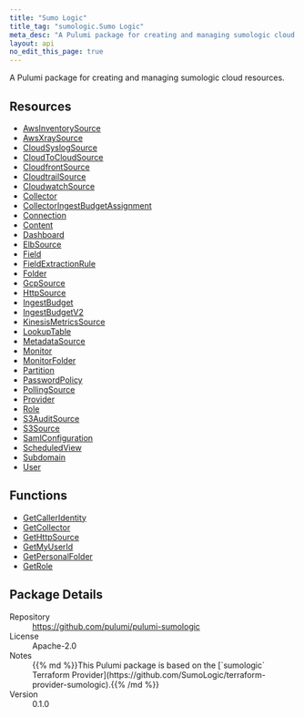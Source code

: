 ```yaml
---
title: "Sumo Logic"
title_tag: "sumologic.Sumo Logic"
meta_desc: "A Pulumi package for creating and managing sumologic cloud resources."
layout: api
no_edit_this_page: true
---
```


<!-- WARNING: this file was generated by Pulumi Docs Generator. -->
<!-- Do not edit by hand unless you're certain you know what you are doing! -->

A Pulumi package for creating and managing sumologic cloud resources.

<h2 id="resources">Resources</h2>
<ul class="api">
    <li><a href="awsinventorysource" title="AwsInventorySource"><span class="api-symbol api-symbol--resource"></span>AwsInventorySource</a></li>
    <li><a href="awsxraysource" title="AwsXraySource"><span class="api-symbol api-symbol--resource"></span>AwsXraySource</a></li>
    <li><a href="cloudsyslogsource" title="CloudSyslogSource"><span class="api-symbol api-symbol--resource"></span>CloudSyslogSource</a></li>
    <li><a href="cloudtocloudsource" title="CloudToCloudSource"><span class="api-symbol api-symbol--resource"></span>CloudToCloudSource</a></li>
    <li><a href="cloudfrontsource" title="CloudfrontSource"><span class="api-symbol api-symbol--resource"></span>CloudfrontSource</a></li>
    <li><a href="cloudtrailsource" title="CloudtrailSource"><span class="api-symbol api-symbol--resource"></span>CloudtrailSource</a></li>
    <li><a href="cloudwatchsource" title="CloudwatchSource"><span class="api-symbol api-symbol--resource"></span>CloudwatchSource</a></li>
    <li><a href="collector" title="Collector"><span class="api-symbol api-symbol--resource"></span>Collector</a></li>
    <li><a href="collectoringestbudgetassignment" title="CollectorIngestBudgetAssignment"><span class="api-symbol api-symbol--resource"></span>CollectorIngestBudgetAssignment</a></li>
    <li><a href="connection" title="Connection"><span class="api-symbol api-symbol--resource"></span>Connection</a></li>
    <li><a href="content" title="Content"><span class="api-symbol api-symbol--resource"></span>Content</a></li>
    <li><a href="dashboard" title="Dashboard"><span class="api-symbol api-symbol--resource"></span>Dashboard</a></li>
    <li><a href="elbsource" title="ElbSource"><span class="api-symbol api-symbol--resource"></span>ElbSource</a></li>
    <li><a href="field" title="Field"><span class="api-symbol api-symbol--resource"></span>Field</a></li>
    <li><a href="fieldextractionrule" title="FieldExtractionRule"><span class="api-symbol api-symbol--resource"></span>FieldExtractionRule</a></li>
    <li><a href="folder" title="Folder"><span class="api-symbol api-symbol--resource"></span>Folder</a></li>
    <li><a href="gcpsource" title="GcpSource"><span class="api-symbol api-symbol--resource"></span>GcpSource</a></li>
    <li><a href="httpsource" title="HttpSource"><span class="api-symbol api-symbol--resource"></span>HttpSource</a></li>
    <li><a href="ingestbudget" title="IngestBudget"><span class="api-symbol api-symbol--resource"></span>IngestBudget</a></li>
    <li><a href="ingestbudgetv2" title="IngestBudgetV2"><span class="api-symbol api-symbol--resource"></span>IngestBudgetV2</a></li>
    <li><a href="kinesismetricssource" title="KinesisMetricsSource"><span class="api-symbol api-symbol--resource"></span>KinesisMetricsSource</a></li>
    <li><a href="lookuptable" title="LookupTable"><span class="api-symbol api-symbol--resource"></span>LookupTable</a></li>
    <li><a href="metadatasource" title="MetadataSource"><span class="api-symbol api-symbol--resource"></span>MetadataSource</a></li>
    <li><a href="monitor" title="Monitor"><span class="api-symbol api-symbol--resource"></span>Monitor</a></li>
    <li><a href="monitorfolder" title="MonitorFolder"><span class="api-symbol api-symbol--resource"></span>MonitorFolder</a></li>
    <li><a href="partition" title="Partition"><span class="api-symbol api-symbol--resource"></span>Partition</a></li>
    <li><a href="passwordpolicy" title="PasswordPolicy"><span class="api-symbol api-symbol--resource"></span>PasswordPolicy</a></li>
    <li><a href="pollingsource" title="PollingSource"><span class="api-symbol api-symbol--resource"></span>PollingSource</a></li>
    <li><a href="provider" title="Provider"><span class="api-symbol api-symbol--resource"></span>Provider</a></li>
    <li><a href="role" title="Role"><span class="api-symbol api-symbol--resource"></span>Role</a></li>
    <li><a href="s3auditsource" title="S3AuditSource"><span class="api-symbol api-symbol--resource"></span>S3AuditSource</a></li>
    <li><a href="s3source" title="S3Source"><span class="api-symbol api-symbol--resource"></span>S3Source</a></li>
    <li><a href="samlconfiguration" title="SamlConfiguration"><span class="api-symbol api-symbol--resource"></span>SamlConfiguration</a></li>
    <li><a href="scheduledview" title="ScheduledView"><span class="api-symbol api-symbol--resource"></span>ScheduledView</a></li>
    <li><a href="subdomain" title="Subdomain"><span class="api-symbol api-symbol--resource"></span>Subdomain</a></li>
    <li><a href="user" title="User"><span class="api-symbol api-symbol--resource"></span>User</a></li>
</ul>

<h2 id="functions">Functions</h2>
<ul class="api">
    <li><a href="getcalleridentity" title="GetCallerIdentity"><span class="api-symbol api-symbol--function"></span>GetCallerIdentity</a></li>
    <li><a href="getcollector" title="GetCollector"><span class="api-symbol api-symbol--function"></span>GetCollector</a></li>
    <li><a href="gethttpsource" title="GetHttpSource"><span class="api-symbol api-symbol--function"></span>GetHttpSource</a></li>
    <li><a href="getmyuserid" title="GetMyUserId"><span class="api-symbol api-symbol--function"></span>GetMyUserId</a></li>
    <li><a href="getpersonalfolder" title="GetPersonalFolder"><span class="api-symbol api-symbol--function"></span>GetPersonalFolder</a></li>
    <li><a href="getrole" title="GetRole"><span class="api-symbol api-symbol--function"></span>GetRole</a></li>
</ul>

<h2 id="package-details">Package Details</h2>
<dl class="package-details">
	<dt>Repository</dt>
	<dd><a href="https://github.com/pulumi/pulumi-sumologic">https://github.com/pulumi/pulumi-sumologic</a></dd>
	<dt>License</dt>
	<dd>Apache-2.0</dd>
	<dt>Notes</dt>
	<dd>{{% md %}}This Pulumi package is based on the [`sumologic` Terraform Provider](https://github.com/SumoLogic/terraform-provider-sumologic).{{% /md %}}</dd>
	<dt>Version</dt>
	<dd>0.1.0</dd>
</dl>

